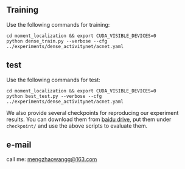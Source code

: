 
## Training
Use the following commands for training:
```
cd moment_localization && export CUDA_VISIBLE_DEVICES=0
python dense_train.py --verbose --cfg ../experiments/dense_activitynet/acnet.yaml
```
## test
Use the following commands for test:
```
cd moment_localization && export CUDA_VISIBLE_DEVICES=0
python best_test.py --verbose --cfg ../experiments/dense_activitynet/acnet.yaml
```

We also provide several checkpoints for reproducing our experiment results. You can download them from [baidu drive](https://pan.baidu.com/s/1xWC90AIDImVJfKV9qcah4Q), put them under ```checkpoint/``` and use the above scripts to evaluate them.


## e-mail

call me: mengzhaowangg@163.com
